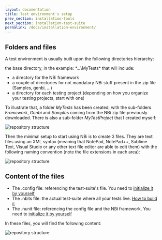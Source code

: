 ```yaml
---
layout: documentation
title: Test environment's setup
prev_section: installation-tools
next_section: installation-test-suite
permalink: /docs/installation-environment/
---
```

## Folders and files

A test environment is usually built upon the following directories hierarchy:

the base directory, in the example: *…\MyTests\* that will include:

* a directory for the NBi framework
* a couple of directories for not mandatory NBi stuff present in the zip file (Samples, genbi, ...)
* a directory for each testing project (depending on how you organize your testing projects, start with one)

To illustrate that, a folder *MyTests* has been created, with the sub-folders *Framework*, *Genbi* and *Samples* coming from the NBi zip file previously downloaded. There is also a sub-folder *MyTestProject* that I created myself:

![repository structure](../../img/docs/installation-environment/intro_01.png)

Then the minimal setup to start using NBi is to create 3 files. They are text files using an XML syntax (meaning that NotePad, NotePad++, Sublime Text, Visual Studio or any other text file editor are able to edit them) with the following naming convention (note the file extensions in each area):

![repository structure](../../img/docs/installation-environment/intro_02.png)

## Content of the files

* The .config file: referencing the test-suite's file.  You need to [initialize it by yourself](../installation-config)
* The .nbits file: the actual test-suite where all your tests live. [How to build it](../installation-test-suite)
* The .nunit file: referencing the config file and the NBi framework. You need to [initialize it by yourself](../installation-nunit-project)

In these files, you will find the following content:

![repository structure](../../img/docs/installation-environment/intro_03.png)
